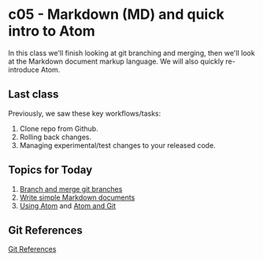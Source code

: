 # c05 - Markdown (MD) and quick intro to Atom

In this class we'll finish looking at git branching and merging, then we'll look at the Markdown document markup language. We will also quickly re-introduce Atom.

## Last class

Previously, we saw these key workflows/tasks:

1. Clone repo from Github.
1. Rolling back changes.
1. Managing experimental/test changes to your released code.

## Topics for Today

1. [Branch and merge git branches](../c04-more_git/3.git_experimental_branch.md)
1. [Write simple Markdown documents](1.GitHub_Markdown.md)
1. [Using Atom](2.Atom.md) and [Atom and Git](3.atom-git-status.md)

## Git References

[Git References](4.git-references.md)

